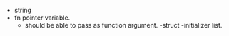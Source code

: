 
- string
- fn pointer variable.
    - should be able to pass as function argument.
-struct
    -initializer list. 
